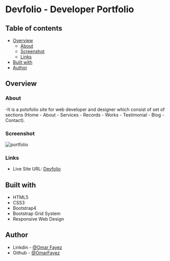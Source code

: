 # Devfolio - Developer Portfolio

## Table of contents

- [Overview](#overview)
  - [About](#About)
  - [Screenshot](#screenshot)
  - [Links](#links)
- [Built with](#built-with)
- [Author](#author)
## Overview

### About

-It is a potofolio site for web developer and designer which consist of set of sections (Home - About - Services - Records - Works - Testimonial - Blog - Contact).

### Screenshot

![portfolio](https://im7.ezgif.com/tmp/ezgif-7-037fe42496a9.webp)

### Links

- Live Site URL: [Devfolio](https://omarfayez.github.io/02.Devfolio/)

## Built with

- HTML5
- CSS3
- Bootstrap4
- Bootstrap Grid System
- Responsive Web Design

## Author

- Linkdin - [@Omar Fayez](https://www.linkedin.com/in/fayez-95/)
- Github - [@OmarFayez](https://github.com/OmarFayez)
